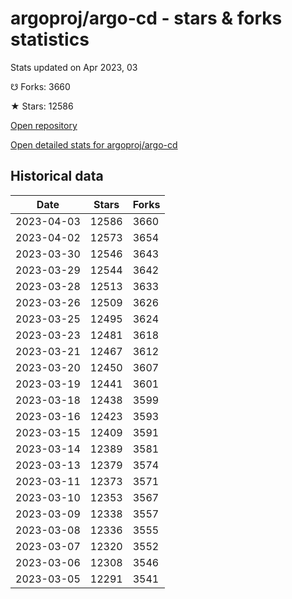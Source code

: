 # argoproj/argo-cd - stars & forks statistics

Stats updated on Apr 2023, 03

☋ Forks: 3660

★ Stars: 12586

[Open repository](https://github.com/argoproj/argo-cd)

[Open detailed stats for argoproj/argo-cd](https://reviewgithub.com/rep/argoproj/argo-cd)

## Historical data
| Date | Stars | Forks |
|------|-------|-------|
| 2023-04-03 | 12586 | 3660 | 
| 2023-04-02 | 12573 | 3654 | 
| 2023-03-30 | 12546 | 3643 | 
| 2023-03-29 | 12544 | 3642 | 
| 2023-03-28 | 12513 | 3633 | 
| 2023-03-26 | 12509 | 3626 | 
| 2023-03-25 | 12495 | 3624 | 
| 2023-03-23 | 12481 | 3618 | 
| 2023-03-21 | 12467 | 3612 | 
| 2023-03-20 | 12450 | 3607 | 
| 2023-03-19 | 12441 | 3601 | 
| 2023-03-18 | 12438 | 3599 | 
| 2023-03-16 | 12423 | 3593 | 
| 2023-03-15 | 12409 | 3591 | 
| 2023-03-14 | 12389 | 3581 | 
| 2023-03-13 | 12379 | 3574 | 
| 2023-03-11 | 12373 | 3571 | 
| 2023-03-10 | 12353 | 3567 | 
| 2023-03-09 | 12338 | 3557 | 
| 2023-03-08 | 12336 | 3555 | 
| 2023-03-07 | 12320 | 3552 | 
| 2023-03-06 | 12308 | 3546 | 
| 2023-03-05 | 12291 | 3541 | 

